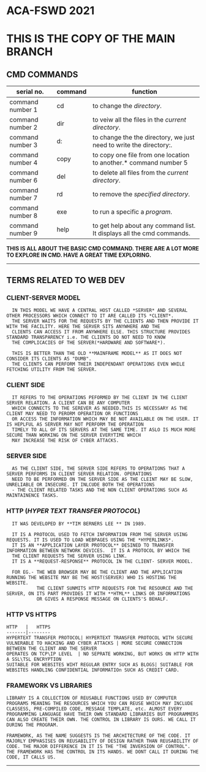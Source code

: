 # ACA-FSWD 2021

# **THIS IS THE COPY OF THE MAIN BRANCH**

## CMD COMMANDS
  serial no.      | command | function
  ----------------|---------|-------------
 command number 1| cd | to change the *directory*.
 command number 2| dir| to veiw all the files in the *current directory*.
 command number 3| d: | to change the the directory, we just need to write the directory:.
 command number 4| copy | to copy one file from one location to another.* command number 5| mkdir or md | to create new directory in the *current directory*.
 command number 6| del | to delete all files from the *current directory*.
 command number 7| rd | to remove the *specified directory*.
 command number 8| exe | to run a specific a *program*.
 command number 9| help | to get help about any command list. It displays all the cmd commands.

**THIS IS ALL ABOUT THE BASIC CMD COMMAND. THERE ARE A LOT MORE TO EXPLORE IN CMD. HAVE A GREAT TIME EXPLORING.**

-----------------------------------------------------------------------------------------------------------------------------------------------

## TERMS RELATED TO WEB DEV

### CLIENT-SERVER MODEL
      IN THIS MODEL WE HAVE A CENTRAL HOST CALLED *SERVER* AND SEVERAL OTHER PROCESSORS WHICH CONNECT TO IT ARE CALLED ITS *CLIENT*.
      THE SERVER WAITS FOR THE REQUESTS BY THE CLIENTS AND THEN PROVIDE IT WITH THE FACILITY. HERE THE SERVER SITS ANYWHERE AND THE
      CLIENTS CAN ACCESS IT FROM ANYWHERE ELSE. THIS STRUCTURE PROVIDES STANDARD TRANSPARENCY i.e. THE CLIENTS DO NOT NEED TO KNOW
      THE COMPLICACIES OF THE SERVER(*HARDWARE AND SOFTWARE*).

      THIS IS BETTER THAN THE OLD **MAINFRAME MODEL** AS IT DOES NOT CONSIDER ITS CLIENTS AS "DUMB".
      THE CLIENTS CAN PERFORM THEIR INDEPENDANT OPERATIONS EVEN WHILE FETCHING UTILITY FROM THE SERVER.

### CLIENT SIDE
      IT REFERS TO THE OPERATIONS PEFORMED BY THE CLIENT IN THE CLIENT SERVER RELATION. A CLIENT CAN BE ANY COMPUTER 
      WHICH CONNECTS TO THE SEREVER AS NEEDED.THIS IS NECESSARY AS THE CLIENT MAY NEED TO PERORM OPERATION OR FUNCTIONS
      OR ACCESS THE INFORMATION WHICH MAY BE NOT AVAILABLE ON THE USER. IT IS HEPLFUL AS SERVER MAY NOT PERFORM THE OPERATION
      TIMELY TO ALL OF ITS SERVERS AT THE SAME TIME. IT ASLO IS MUCH MORE SECURE THAN WORKING ON THE SERVER EVERYTIME WHICH 
      MAY INCREASE THE RISK OF CYBER ATTACKS.

### SERVER SIDE
      AS THE CLIENT SIDE, THE SERVER SIDE REFERS TO OPERATIONS THAT A SERVER PERFORMS IN CLIENT SERVER RELATION. OPERATIONS 
      NEED TO BE PERFORMED ON THE SERVER SIDE AS THE CLEINT MAY BE SLOW, UNRELIABLE OR INSECURE. IT INLCUDE BOTH THE OPERATIONS
      - THE CLIENT RELATED TASKS AND THE NON CLIENT OPERATIONS SUCH AS MAINTAINENCE TASKS.

### HTTP (*HYPER TEXT TRANSFER PROTOCOL*)
      IT WAS DEVELOPED BY **TIM BERNERS LEE ** IN 1989.
      
      IT IS A PROTOCOL USED TO FETCH INFORMATION FROM THE SERVER USING REQUESTS. IT IS USED TO LOAD WEBPAGES USING THE *HYPERLINKS*.
      IT IS AN **APPLICATION LAYER PROTOCOL** DESINED TO TRANSFER INFORMATION BETWEEN NETWORK DEVICES.  IT IS A PROTOCOL BY WHICH THE 
      THE CLIENT REQUESTS THE SERVER USING LINK.
      IT IS A **REQUEST-RESPONSE** PROTOCOL IN THE CLIENT- SERVER MODEL. 

      FOR EG.- THE WEB BROWSER MAY BE THE CLIENT AND THE APPLICATION RUNNING THE WEBSITE MAY BE THE HOST(SERVER) WHO IS HOSTING THE WEBSITE.
               THE CLIENT SUNMITS HTTP REQUESTS FOR THE RESOURCE AND THE SERVER, ON ITS PART PROVIDES IT WITH **HTML** LINKS OR INFORMATIONS 
               OR GIVES A RESPONSE MESSAGE ON CLIENTS'S BEHALF.

### HTTP VS HTTPS
      
    HTTP   |   HTTPS
    -------|--------
    HYPERTEXT TRANSFER PROTOCOL| HYPERTEXT TRANSFER PROTOCOL WITH SECURE
    VULNERABLE TO HACKING AND CYBER ATTACKS | MORE SECURE CONNECTION BETWEEN THE CLIENT AND THE SERVER
    OPERATES ON TCP\IP LEVEL  | NO SEPRATE WORKING, BUT WORKS ON HTTP WITH A SSL\TSL ENCRYPTION
    SUITABLE FOR WEBSITES WIHT REGULAR ENTRY SUCH AS BLOGS| SUITABLE FOR WEBSITES HANDLING CONFIDENTIAL INFORMATIOn SUCH AS CREDIT CARD.

### FRAMEWORK VS LIBRARIES
    
    LIBRARY IS A COLLECTION OF REUSABLE FUNCTIONS USED BY COMPUTER PROGRAMS MEANING THE RESOURCES WHICH YOU CAN REUSE WHICH MAY INCLUDE CLASSESS, PRE-COMPILED CODE, MESSAGE TEMPLATE, etc. ALMOST EVERY PROGRAMMING LANGUAGE HAVE THEIR OWN STANDARD LIBRARIES BUT PROGRAMMERS CAN ALSO CREATE THEIR OWN. THE CONTROL IN LIBRARY IS OURS. WE CALL IT DURING THE PROGRAM.

    FRAMEWORK, AS THE NAME SUGGESTS IS THE ARCHITECTURE OF THE CODE. IT MAJORLY EMPHASISES ON REUSABILITY OF DESIGN RATHER THAN REUSABILITY OF CODE. THE MAJOR DIFFERENCE IN IT IS THE "THE INVERSION OF CONTROL". THE FRAMEWORK HAS THE CONTROL IN ITS HANDS. WE DONT CALL IT DURING THE CODE, IT CALLS US.

  

  ---------------------------------------------------------------------------------------------------------------------------------------------
